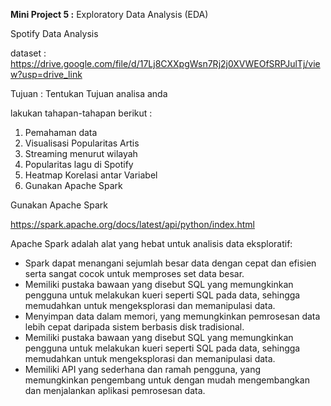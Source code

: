 **Mini Project 5 :** Exploratory Data Analysis (EDA)

Spotify Data Analysis

dataset : https://drive.google.com/file/d/17Lj8CXXpgWsn7Rj2j0XVWEOfSRPJulTj/view?usp=drive_link

Tujuan : Tentukan Tujuan analisa anda

lakukan tahapan-tahapan berikut :

1. Pemahaman data
2. Visualisasi Popularitas Artis
3. Streaming menurut wilayah
4. Popularitas lagu di Spotify
5. Heatmap Korelasi antar Variabel
6. Gunakan Apache Spark

Gunakan Apache Spark

https://spark.apache.org/docs/latest/api/python/index.html

Apache Spark adalah alat yang hebat untuk analisis data eksploratif:

- Spark dapat menangani sejumlah besar data dengan cepat dan efisien serta sangat cocok untuk memproses set data besar.
- Memiliki pustaka bawaan yang disebut SQL yang memungkinkan pengguna untuk melakukan kueri seperti SQL pada data, sehingga memudahkan untuk mengeksplorasi dan memanipulasi data.
- Menyimpan data dalam memori, yang memungkinkan pemrosesan data lebih cepat daripada sistem berbasis disk tradisional.
- Memiliki pustaka bawaan yang disebut SQL yang memungkinkan pengguna untuk melakukan kueri seperti SQL pada data, sehingga memudahkan untuk mengeksplorasi dan memanipulasi data.
- Memiliki API yang sederhana dan ramah pengguna, yang memungkinkan pengembang untuk dengan mudah mengembangkan dan menjalankan aplikasi pemrosesan data.
